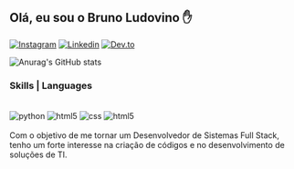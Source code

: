 ## Olá, eu sou o Bruno Ludovino ✋

[![Instagram](https://img.shields.io/badge/Instagram-E4405F?style=for-the-badge&logo=instagram&logoColor=white)](https://www.instagram.com/brunoludovino/)
[![Linkedin](https://img.shields.io/badge/LinkedIn-0077B5?style=for-the-badge&logo=linkedin&logoColor=white)](https://www.linkedin.com/in/bruno-ludovino-barbosa-9a64a7220/)
[![Dev.to](https://img.shields.io/badge/dev.to-0A0A0A?style=for-the-badge&logo=devdotto&logoColor=white)](https://dev.to/devludovino)

![Anurag's GitHub stats](https://github-readme-stats.vercel.app/api?username=devludovino&show_icons=true&theme=dark)

### Skills | Languages 
<div style="display: inline_block"><br/>
	<img align="center" alt="python" src="https://img.shields.io/badge/Python-14354C?style=for-the-badge&logo=python&logoColor=white"/>
	<img align="center" alt="html5" src="https://img.shields.io/badge/HTML5-E34F26?style=for-the-badge&logo=html5&logoColor=white"/>
	<img align="center" alt="css" src="https://img.shields.io/badge/CSS-239120?&style=for-the-badge&logo=css3&logoColor=white"/>
	<img align="center" alt="html5" src="https://img.shields.io/badge/MySQL-00000F?style=for-the-badge&logo=mysql&logoColor=white"/>
</div><br/>
Com o objetivo de me tornar um Desenvolvedor de Sistemas Full Stack, tenho um forte interesse na criação de códigos e no desenvolvimento de soluções de TI.
